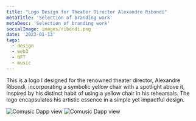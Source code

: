 ```yaml
---
title: "Logo Design for Theater Director Alexandre Ribondi" 
metaTitle: 'Selection of branding work'
metaDesc: 'Selection of branding work'
socialImage: images/ribondi.png
date: '2023-01-13'
tags:
  - design
  - web3
  - NFT
  - music
---
```




This is a logo I designed for the renowned theater director, Alexandre Ribondi, incorporating a symbolic yellow chair with a spotlight above it, inspired by his distinct habit of using a yellow chair in his rehearsals. The logo encapsulates his artistic essence in a simple yet impactful design.

![Comusic Dapp view](/images/branding/ribondi/ribondi.png)
![Comusic Dapp view](/images/branding/ribondi/revista.png)

